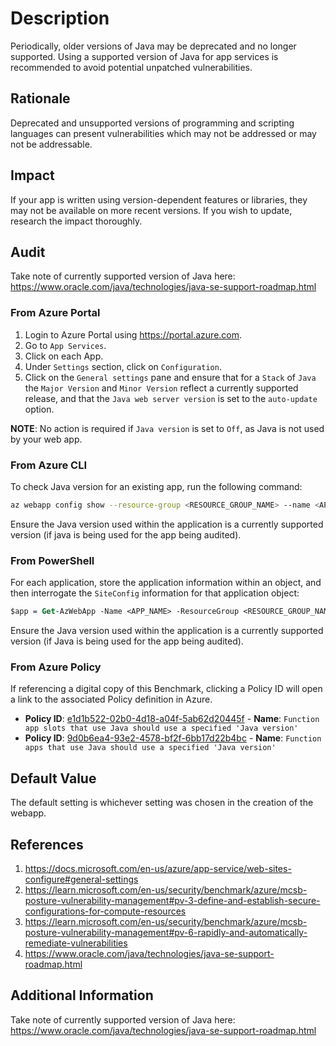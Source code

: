 # Description

Periodically, older versions of Java may be deprecated and no longer supported. Using a supported version of Java for app services is recommended to avoid potential unpatched vulnerabilities.

## Rationale

Deprecated and unsupported versions of programming and scripting languages can present vulnerabilities which may not be addressed or may not be addressable.

## Impact

If your app is written using version-dependent features or libraries, they may not be available on more recent versions. If you wish to update, research the impact thoroughly.

## Audit

Take note of currently supported version of Java here: <https://www.oracle.com/java/technologies/java-se-support-roadmap.html>

### From Azure Portal

1. Login to Azure Portal using <https://portal.azure.com>.
2. Go to `App Services`.
3. Click on each App.
4. Under `Settings` section, click on `Configuration`.
5. Click on the `General settings` pane and ensure that for a `Stack` of `Java` the `Major Version` and `Minor Version` reflect a currently supported release, and that the `Java web server version` is set to the `auto-update` option.

**NOTE**: No action is required if `Java version` is set to `Off`, as Java is not used by your web app.

### From Azure CLI

To check Java version for an existing app, run the following command:

```sh
az webapp config show --resource-group <RESOURCE_GROUP_NAME> --name <APP_NAME> --query "{LinuxFxVersion:linuxFxVersion, WindowsFxVersion:windowsFxVersion, JavaVersion:javaVersion, JavaContainerVersion:javaContainerVersion, JavaContainer:javaContainer}"
```

Ensure the Java version used within the application is a currently supported version (if java is being used for the app being audited).

### From PowerShell

For each application, store the application information within an object, and then interrogate the `SiteConfig` information for that application object:

```ps
$app = Get-AzWebApp -Name <APP_NAME> -ResourceGroup <RESOURCE_GROUP_NAME> $app.SiteConfig |Select-Object LinuxFXVersion, WindowsFxVersion, JavaVersion, JavaContainerVersion, JavaContainer
```

Ensure the Java version used within the application is a currently supported version (if Java is being used for the app being audited).

### From Azure Policy

If referencing a digital copy of this Benchmark, clicking a Policy ID will open a link to the associated Policy definition in Azure.

- **Policy ID**: [e1d1b522-02b0-4d18-a04f-5ab62d20445f](https://portal.azure.com/#view/Microsoft_Azure_Policy/PolicyDetailBlade/definitionId/%2Fproviders%2FMicrosoft.Authorization%2FpolicyDefinitions%2Fe1d1b522-02b0-4d18-a04f-5ab62d20445f) - **Name**: `Function app slots that use Java should use a specified 'Java version'`
- **Policy ID**: [9d0b6ea4-93e2-4578-bf2f-6bb17d22b4bc](https://portal.azure.com/#view/Microsoft_Azure_Policy/PolicyDetailBlade/definitionId/%2Fproviders%2FMicrosoft.Authorization%2FpolicyDefinitions%2F9d0b6ea4-93e2-4578-bf2f-6bb17d22b4bc) - **Name**: `Function apps that use Java should use a specified 'Java version'`

## Default Value

The default setting is whichever setting was chosen in the creation of the webapp.

## References

1. <https://docs.microsoft.com/en-us/azure/app-service/web-sites-configure#general-settings>
2. <https://learn.microsoft.com/en-us/security/benchmark/azure/mcsb-posture-vulnerability-management#pv-3-define-and-establish-secure-configurations-for-compute-resources>
3. <https://learn.microsoft.com/en-us/security/benchmark/azure/mcsb-posture-vulnerability-management#pv-6-rapidly-and-automatically-remediate-vulnerabilities>
4. <https://www.oracle.com/java/technologies/java-se-support-roadmap.html>

## Additional Information

Take note of currently supported version of Java here: <https://www.oracle.com/java/technologies/java-se-support-roadmap.html>
